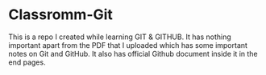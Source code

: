 # Classromm-Git

This is a repo I created while learning GIT & GITHUB. It has nothing important apart from the PDF that I uploaded which has some important notes on Git and GitHub. It also has official Github document inside it in the end pages.
